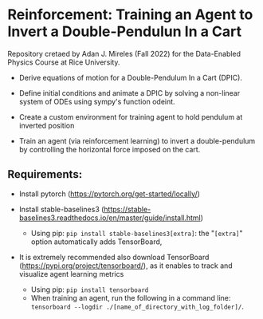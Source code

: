 # Reinforcement: Training an Agent to Invert a Double-Pendulun In a Cart
Repository cretaed by Adan J. Mireles (Fall 2022) for the Data-Enabled Physics Course at Rice University.


- Derive equations of motion for a Double-Pendulum In a Cart (DPIC).

- Define initial conditions and animate a DPIC by solving a non-linear system of ODEs using sympy's function odeint.

- Create a custom environment for training agent to hold pendulum at inverted position

- Train an agent (via reinforcement learning) to invert a double-pendulum by controlling the horizontal force imposed on the cart. 

## Requirements:

- Install pytorch (https://pytorch.org/get-started/locally/) 

- Install stable-baselines3 (https://stable-baselines3.readthedocs.io/en/master/guide/install.html)
  - Using pip:  ``` pip install stable-baselines3[extra] ```: the "```[extra]```" option automatically adds TensorBoard, 

- It is extremely recommended also download TensorBoard (https://pypi.org/project/tensorboard/), as it enables to track and visualize agent learning metrics  
  - Using pip:  ``` pip install tensorboard ```
  - When training an agent, run the following in a command line: ```tensorboard --logdir ./[name_of_directory_with_log_folder]/```. 
